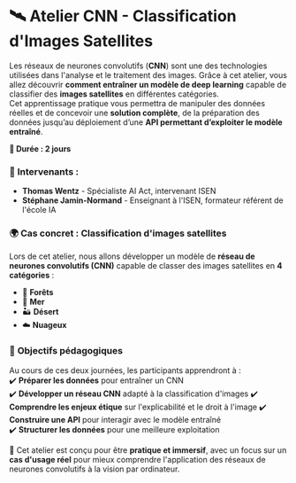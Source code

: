 # 🛰️ Atelier CNN - Classification d'Images Satellites  

Les réseaux de neurones convolutifs (**CNN**) sont une des technologies utilisées dans l'analyse et le traitement des images. Grâce à cet atelier, vous allez découvrir **comment entraîner un modèle de deep learning** capable de classifier des **images satellites** en différentes catégories.  
Cet apprentissage pratique vous permettra de manipuler des données réelles et de concevoir une **solution complète**, de la préparation des données jusqu’au déploiement d’une **API permettant d’exploiter le modèle entraîné**.  

**📅 Durée : 2 jours** 

### 🏫 **Intervenants :**  
- **Thomas Wentz** - Spécialiste AI Act, intervenant ISEN  
- **Stéphane Jamin-Normand** - Enseignant à l'ISEN, formateur référent de l'école IA  

### 🌍 **Cas concret : Classification d'images satellites**  
Lors de cet atelier, nous allons développer un modèle de **réseau de neurones convolutifs (CNN)** capable de classer des images satellites en **4 catégories** :  
- 🌲 **Forêts**  
- 🌊 **Mer**  
- 🏜️ **Désert**  
- ☁️ **Nuageux**  

### 🚀 **Objectifs pédagogiques**  
Au cours de ces deux journées, les participants apprendront à :  
✔️ **Préparer les données** pour entraîner un CNN  
✔️ **Développer un réseau CNN** adapté à la classification d'images 
✔️ **Comprendre les enjeux étique** sur l'explicabilité et le droit à l'image
✔️ **Construire une API** pour interagir avec le modèle entraîné  
✔️ **Structurer les données** pour une meilleure exploitation  

📌 Cet atelier est conçu pour être **pratique et immersif**, avec un focus sur un **cas d'usage réel** pour mieux comprendre l'application des réseaux de neurones convolutifs à la vision par ordinateur.  


